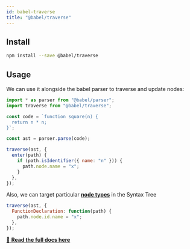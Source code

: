 ```yaml
---
id: babel-traverse
title: "@babel/traverse"
---
```


## Install

```sh title="Shell"
npm install --save @babel/traverse
```

## Usage

We can use it alongside the babel parser to traverse and update nodes:

```js title="JavaScript"
import * as parser from "@babel/parser";
import traverse from "@babel/traverse";

const code = `function square(n) {
  return n * n;
}`;

const ast = parser.parse(code);

traverse(ast, {
  enter(path) {
    if (path.isIdentifier({ name: "n" })) {
      path.node.name = "x";
    }
  },
});
```

Also, we can target particular [**node types**](https://babeljs.io/docs/en/babel-types#api) in the Syntax Tree

```js title="JavaScript"
traverse(ast, {
  FunctionDeclaration: function(path) {
    path.node.id.name = "x";
  },
});
```

[📖 **Read the full docs here**](https://github.com/thejameskyle/babel-handbook/blob/master/translations/en/plugin-handbook.md#babel-traverse)
